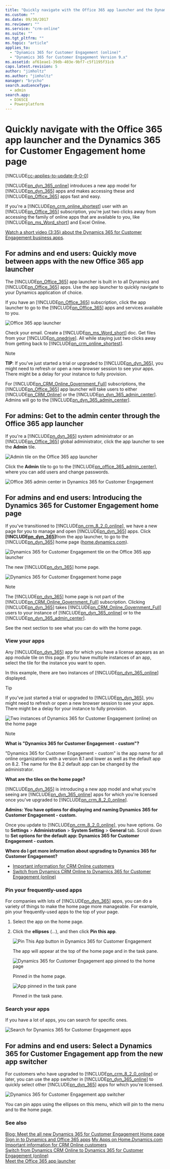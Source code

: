 ```yaml
---
title: "Quickly navigate with the Office 365 app launcher and the Dynamics 365 for Customer Engagement (online) home page | MicrosoftDocs"
ms.custom: ""
ms.date: 09/30/2017
ms.reviewer: ""
ms.service: "crm-online"
ms.suite: ""
ms.tgt_pltfrm: ""
ms.topic: "article"
applies_to: 
  - "Dynamics 365 for Customer Engagement (online)"
  - "Dynamics 365 for Customer Engagement Version 9.x"
ms.assetid: af61eae1-39db-403e-9bf7-c5f1195f31cb
caps.latest.revision: 5
author: "jimholtz"
ms.author: "jimholtz"
manager: "brycho"
search.audienceType: 
  - admin
search.app: 
  - D365CE
  - Powerplatform
---
```

# Quickly navigate with the Office 365 app launcher and the Dynamics 365 for Customer Engagement home page

[!INCLUDE[cc-applies-to-update-9-0-0](../includes/cc_applies_to_update_9_0_0.md)]

[!INCLUDE[pn_dyn_365_online](../includes/pn-crm-online.md)] introduces a new app model for [!INCLUDE[pn_dyn_365](../includes/pn-crm-shortest.md)] apps and makes accessing these and [!INCLUDE[pn_Office_365](../includes/pn-office-365.md)] apps fast and easy.  
  
 If you're a [!INCLUDE[pn_crm_online_shortest](../includes/pn-crm-online-shortest.md)] user with an [!INCLUDE[pn_Office_365](../includes/pn-office-365.md)] subscription, you're just two clicks away from accessing the family of online apps that are available to you, like [!INCLUDE[pn_ms_Word_short](../includes/pn-ms-word-short.md)] and Excel Online.  
  
 [Watch a short video (3:35) about the Dynamics 365 for Customer Engagement business apps](https://go.microsoft.com/fwlink/p/?linkid=837700).  
  
<a name="BKMK_AppLauncher"></a>   
## For admins and end users: Quickly move between apps with the new Office 365 app launcher  
 The [!INCLUDE[pn_Office_365](../includes/pn-office-365.md)] app launcher is built in to all Dynamics and [!INCLUDE[pn_Office_365](../includes/pn-office-365.md)] apps. Use the app launcher to quickly navigate to your Dynamics application of choice.  
  
 If you have an [!INCLUDE[pn_Office_365](../includes/pn-office-365.md)] subscription, click  the app launcher to go to the [!INCLUDE[pn_Office_365](../includes/pn-office-365.md)] apps and services available to you.  
  
 ![Office 365 app launcher](../admin/media/new-office-365-app-launcher.png "Office 365 app launcher")  
  
 Check your email.  Create  a [!INCLUDE[pn_ms_Word_short](../includes/pn-ms-word-short.md)] doc. Get files from your [!INCLUDE[pn_onedrive](../includes/pn-onedrive.md)].  All while staying just two clicks away from getting back to [!INCLUDE[pn_crm_online_shortest](../includes/pn-crm-online-shortest.md)].  
  
> [!NOTE]
> **TIP**: If you've just started a trial or upgraded to [!INCLUDE[pn_dyn_365](../includes/pn-crm-shortest.md)], you might need to refresh or open a new browser session to see your apps. There might be a delay for your instance to fully provision.  
> 
>  For [!INCLUDE[pn_CRM_Online_Government_Full](../includes/pn-crm-online-government-full.md)] subscriptions, the [!INCLUDE[pn_Office_365](../includes/pn-office-365.md)] app launcher will take users to either [!INCLUDE[pn_CRM_Online](../includes/pn-crm-online.md)] or the [!INCLUDE[pn_dyn_365_admin_center](../includes/pn-dyn-365-admin-center.md)]. Admins will go to the [!INCLUDE[pn_dyn_365_admin_center](../includes/pn-dyn-365-admin-center.md)].  
  
<a name="BKMK_SelectAdminFromAppLaunch"></a>   
## For admins: Get to the admin center through the Office 365 app launcher  
 If you're a [!INCLUDE[pn_dyn_365](../includes/pn-crm-shortest.md)] system administrator or an [!INCLUDE[pn_Office_365](../includes/pn-office-365.md)] global administrator, click the app launcher to see the **Admin** tile.  
  
 ![Admin tile on the Office 365 app launcher](../admin/media/select-admin-from-app-launcher.png "Admin tile on the Office 365 app launcher")  
  
 Click the **Admin** tile to go to the [!INCLUDE[pn_office_365_admin_center](../includes/pn-office-365-admin-center.md)], where you can add users and change passwords.  
  
 ![Office 365 admin center in Dynamics 365 for Customer Engagement](../admin/media/office-365-admin-center.png "Office 365 admin center in Dynamics 365 for Customer Engagement")  
  
<a name="BKMK_IntroD365HomePage"></a>   
## For admins and end users: Introducing the Dynamics 365 for Customer Engagement home page  
 If you've transitioned to [!INCLUDE[pn_crm_8_2_0_online](../includes/pn-crm-8-2-0-online.md)], we have a new page for you to manage and open [!INCLUDE[pn_dyn_365](../includes/pn-crm-shortest.md)] apps. Click <strong>[!INCLUDE[pn_dyn_365](../includes/pn-crm-shortest.md)]</strong>from the app launcher, to go to the [!INCLUDE[pn_dyn_365](../includes/pn-crm-shortest.md)] home page ([home.dynamics.com](http://home.dynamics.com)).  
  
 ![Dynamics 365 for Customer Engagement tile on the Office 365 app launcher](../admin/media/select-dynamics-365-app-launcher.png "Dynamics 365 for Customer Engagement tile on the Office 365 app launcher")  
  
 The new [!INCLUDE[pn_dyn_365](../includes/pn-crm-shortest.md)] home page.  
  
 ![Dynamics 365 for Customer Engagement home page](../admin/media/dynamics-365-home-page.png "Dynamics 365 for Customer Engagement home page")  
  
> [!NOTE]
>  The [!INCLUDE[pn_dyn_365](../includes/pn-crm-shortest.md)] home page is not part of the [!INCLUDE[pn_CRM_Online_Government_Full](../includes/pn-crm-online-government-full.md)] subscription. Clicking [!INCLUDE[pn_dyn_365](../includes/pn-crm-shortest.md)] takes [!INCLUDE[pn_CRM_Online_Government_Full](../includes/pn-crm-online-government-full.md)] users to your instance of [!INCLUDE[pn_dyn_365_online](../includes/pn-crm-online.md)] or to the [!INCLUDE[pn_dyn_365_admin_center](../includes/pn-dyn-365-admin-center.md)].  
  
 See the next section to see what you can do with the home page.  
  
<a name="BKMK_ViewApps"></a>   
### View your apps  
 Any [!INCLUDE[pn_dyn_365](../includes/pn-crm-shortest.md)] app for which you have a license appears as an app module tile on this page. If you have multiple instances of an app, select the tile for the instance you want to open.  
  
 In this example, there are two instances of [!INCLUDE[pn_dyn_365_online](../includes/pn-crm-online.md)] displayed.  
  
> [!TIP]
>  If you've just started a trial or upgraded to [!INCLUDE[pn_dyn_365](../includes/pn-crm-shortest.md)], you might need to refresh or open a new browser session to see your apps. There might be a delay for your instance to fully provision.  
  
 ![Two instances of Dynamics 365 for Customer Engagement (online) on the home page](../admin/media/two-instances-of-dynamics-365-online-in-the-home-page.png "Two instances of Dynamics 365 for Customer Engagement (online) on the home page")  
  
> [!NOTE]
> **What is "Dynamics 365 for Customer Engagement - custom"?**  
> 
>  "Dynamics 365 for Customer Engagement - custom" is the app name for all online organizations with a version 8.1 and lower as well as the default app on 8.2. The name for the 8.2 default app can be changed by the administrator.  
> 
> **What are the tiles on the home page?**  
> 
> [!INCLUDE[pn_dyn_365](../includes/pn-crm-shortest.md)] is introducing a new app model and what you're seeing are [!INCLUDE[pn_dyn_365_online](../includes/pn-crm-online.md)] apps for which you're licensed once you've upgraded to [!INCLUDE[pn_crm_8_2_0_online](../includes/pn-crm-8-2-0-online.md)].  
> 
> **Admins: You have options for displaying and naming Dynamics 365 for Customer Engagement - custom.**  
> 
>  Once you update to [!INCLUDE[pn_crm_8_2_0_online](../includes/pn-crm-8-2-0-online.md)], you have options.  Go to **Settings** > **Administration** > **System Setting** > **General** tab. Scroll down to **Set options for the default app: Dynamics 365 for Customer Engagement - custom**.  
> 
> **Where do I get more information about upgrading to Dynamics 365 for Customer Engagement?**  
> 
> -   [Important information for CRM Online customers](../admin/important-information-customers.md)  
> -   [Switch from Dynamics CRM Online to Dynamics 365 for Customer Engagement (online)](../admin/switch-dynamics-crm-online-dynamics-365.md)  
  
<a name="BKMK_PinApps"></a>   
### Pin your frequently-used apps  
 For companies with lots of [!INCLUDE[pn_dyn_365](../includes/pn-crm-shortest.md)] apps, you can do a variety of things to make the home page more manageable.  For example, pin your frequently-used apps to the top of your page.  
  
1. Select the app on the home page.  
  
2. Click the **ellipses** (...), and then click **Pin this app**.  
  
   ![Pin This App button in Dynamics 365 for Customer Engagement](../admin/media/pin-dynamics-365-app.png "Pin This App button in Dynamics 365 for Customer Engagement")  
  
   The app will appear at the top of the home page and in the task pane.  
  
   ![Dynamics 365 for Customer Engagement app pinned to the home page](../admin/media/dynamics-365-app-pinned-onhome-page.png "Dynamics 365 for Customer Engagement app pinned to the home page")  
  
   Pinned in the home page.  
  
   ![App pinned in the task pane](../admin/media/app-pinned-in-task-pane.png "App pinned in the task pane")  
  
   Pinned in the task pane.  
  
<a name="BKMK_SearchApps"></a>   
### Search your apps  
 If you have a lot of apps, you can search for specific ones.  
  
 ![Search for Dynamics 365 for Customer Engagement apps](../admin/media/search-dynamics-365-apps.png "Search for Dynamics 365 for Customer Engagement apps")  
  
<a name="BKMK_Dyn365AppSwitcher"></a>   
## For admins and end users: Select a Dynamics 365 for Customer Engagement app from the new app switcher  
 For customers who have upgraded to [!INCLUDE[pn_crm_8_2_0_online](../includes/pn-crm-8-2-0-online.md)] or later, you can use the app switcher in [!INCLUDE[pn_dyn_365_online](../includes/pn-crm-online.md)] to quickly select other [!INCLUDE[pn_dyn_365](../includes/pn-crm-shortest.md)] apps for which you're licensed.  
  
 ![Dynamics 365 for Customer Engagement app switcher](../admin/media/useapp-switchergoother-dynamics-365-apps.png "Dynamics 365 for Customer Engagement app switcher")  
  
 You can pin apps using the ellipses on this menu, which will pin to the menu and to the home page.  
  
### See also  
 [Blog: Meet the all new Dynamics 365 for Customer Engagement Home page](https://dynamics365.wordpress.com/tag/dynamics-365-home-page/)   
 [Sign in to Dynamics and Office 365 apps](../admin/sign-in-office-365-apps.md)
 [My Apps on Home.Dynamics.com ](https://blogs.msdn.microsoft.com/crm/2017/03/30/my-apps-on-home-dynamics-com/)  
 [Important information for CRM Online customers](../admin/important-information-customers.md)   
 [Switch from Dynamics CRM Online to Dynamics 365 for Customer Engagement (online)](../admin/switch-dynamics-crm-online-dynamics-365.md)   
 [Meet the Office 365 app launcher](https://support.office.com/article/Meet-the-Office-365-app-launcher-79f12104-6fed-442f-96a0-eb089a3f476a)   
